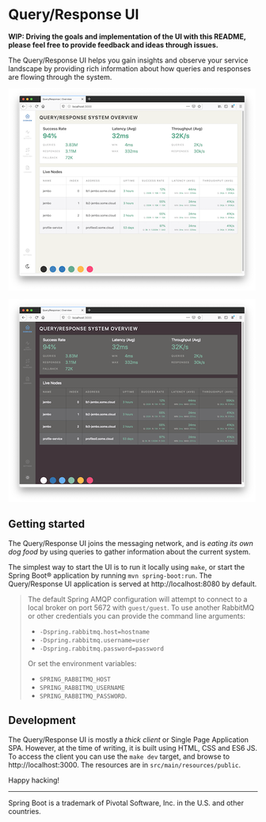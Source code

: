 Query/Response UI
=================

**WIP: Driving the goals and implementation of the UI with this README, please
       feel free to provide feedback and ideas through issues.**

The Query/Response UI helps you gain insights and observe your service
landscape by providing rich information about how queries and responses are
flowing through the system.

![Light Theme](light.png)

![Dark Theme](dark.png)

Getting started
---------------

The Query/Response UI joins the messaging network, and is _eating its own dog
food_ by using queries to gather information about the current system.

The simplest way to start the UI is to run it locally using `make`, or start
the Spring Boot® application by running `mvn spring-boot:run`. The
Query/Response UI application is served at http://localhost:8080 by default.

> The default Spring AMQP configuration will attempt to connect to a local
> broker on port 5672 with `guest/guest`. To use another RabbitMQ or other
> credentials you can provide the command line arguments:
> 
> * `-Dspring.rabbitmq.host=hostname`
> * `-Dspring.rabbitmq.username=user`
> * `-Dspring.rabbitmq.password=password`
> 
> Or set the environment variables:
> 
> * `SPRING_RABBITMQ_HOST`
> * `SPRING_RABBITMQ_USERNAME`
> * `SPRING_RABBITMQ_PASSWORD`.

Development
-----------

The Query/Response UI is mostly a _thick client_ or Single Page Application
SPA. However, at the time of writing, it is built using HTML, CSS and ES6 JS.
To access the client you can use the `make dev` target, and browse to
http://localhost:3000. The resources are in `src/main/resources/public`.

Happy hacking!

---

Spring Boot is a trademark of Pivotal Software, Inc. in the U.S. and other
countries.
